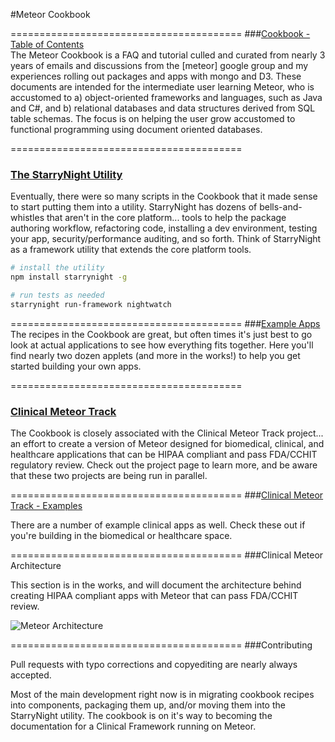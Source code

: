 #Meteor Cookbook  





========================================
###[Cookbook - Table of Contents](https://github.com/awatson1978/meteor-cookbook/blob/master/table-of-contents.md)   
The Meteor Cookbook is a FAQ and tutorial culled and curated from nearly 3 years of emails and discussions from the [meteor] google group and my experiences rolling out packages and apps with mongo and D3.  These documents are intended for the intermediate user learning Meteor, who is accustomed to a) object-oriented frameworks and languages, such as Java and C#, and b) relational databases and data structures derived from SQL table schemas.  The focus is on helping the user grow accustomed to functional programming using document oriented databases.  

========================================
### [The StarryNight Utility](http://starrynight.meteor.com/)    

Eventually, there were so many scripts in the Cookbook that it made sense to start putting them into a utility.  StarryNight has dozens of bells-and-whistles that aren't in the core platform... tools to help the package authoring workflow, refactoring code, installing a dev environment, testing your app, security/performance auditing, and so forth.  Think of StarryNight as a framework utility that extends the core platform tools.

````sh
# install the utility
npm install starrynight -g

# run tests as needed
starrynight run-framework nightwatch
````


========================================
###[Example Apps](https://github.com/awatson1978/meteor-cookbook/tree/master/examples)  
The recipes in the Cookbook are great, but often times it's just best to go look at actual applications to see how everything fits together.  Here you'll find nearly two dozen applets (and more in the works!) to help you get started building your own apps.  



========================================
### [Clinical Meteor Track](http://clinical.meteor.com/)    

The Cookbook is closely associated with the Clinical Meteor Track project...  an effort to create a version of Meteor designed for biomedical, clinical, and healthcare applications that can be HIPAA compliant and pass FDA/CCHIT regulatory review.  Check out the project page to learn more, and be aware that these two projects are being run in parallel.  


========================================
###[Clinical Meteor Track - Examples](https://github.com/awatson1978/meteor-cookbook/tree/master/examples-clinical)   

There are a number of example clinical apps as well.  Check these out if you're building in the biomedical or healthcare space.    


========================================
###Clinical Meteor Architecture  

This section is in the works, and will document the architecture behind creating HIPAA compliant apps with Meteor that can pass FDA/CCHIT review.  

![Meteor Architecture](https://raw.githubusercontent.com/awatson1978/meteor-cookbook/master/images/Meteor%20Architecture%20-%20Dev%20to%20Prod.jpg)  



========================================
###Contributing  

Pull requests with typo corrections and copyediting are nearly always accepted.  

Most of the main development right now is in migrating cookbook recipes into components, packaging them up, and/or moving them into the StarryNight utility.  The cookbook is on it's way to becoming the documentation for a Clinical Framework running on Meteor.  





